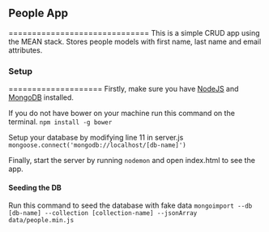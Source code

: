 ## People App
==============================
This is a simple CRUD app using the MEAN stack. Stores people models with first name, last
name and email attributes.

### Setup
====================
Firstly, make sure you have [NodeJS](http://nodejs.org/download/) and 
[MongoDB](http://www.mongodb.org/downloads) installed.

If you do not have bower on your machine run this command on the terminal.
```npm install -g bower```

Setup your database by modifying line 11 in server.js
```mongoose.connect('mongodb://localhost/[db-name]')```

Finally, start the server by running ```nodemon``` and open index.html to see the app.

#### Seeding the DB
Run this command to seed the database with fake data
```mongoimport --db [db-name] --collection [collection-name] --jsonArray data/people.min.js```

